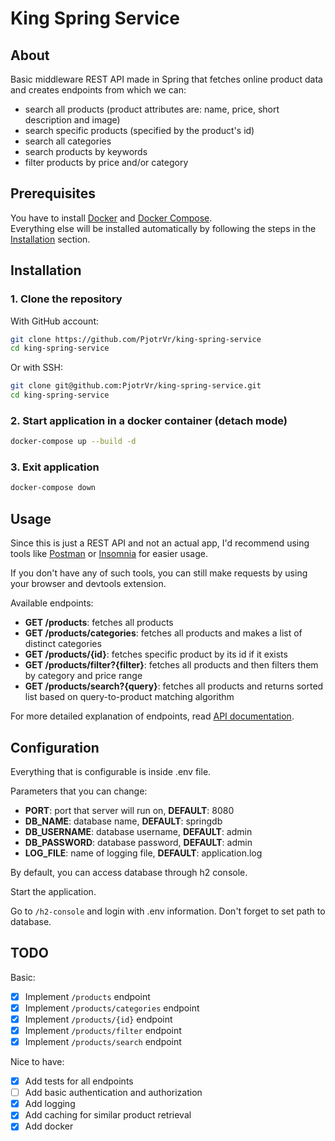 # King Spring Service

## About

Basic middleware REST API made in Spring that fetches online product data and creates
endpoints from which we can:

-   search all products (product attributes are: name, price, short description and image)
-   search specific products (specified by the product's id)
-   search all categories
-   search products by keywords
-   filter products by price and/or category

## Prerequisites

You have to install [Docker](https://www.docker.com/products/docker-desktop/) and [Docker Compose](https://docs.docker.com/compose/install/). <br>
Everything else will be installed automatically by following the steps in the [Installation](#installation) section.

## Installation

### 1. Clone the repository

With GitHub account:

```sh
git clone https://github.com/PjotrVr/king-spring-service
cd king-spring-service
```

Or with SSH:

```sh
git clone git@github.com:PjotrVr/king-spring-service.git
cd king-spring-service
```

### 2. Start application in a docker container (detach mode)

```sh
docker-compose up --build -d
```

### 3. Exit application

```sh
docker-compose down
```

## Usage

Since this is just a REST API and not an actual app, I'd recommend using tools like [Postman](https://www.postman.com/) or [Insomnia](https://insomnia.rest/) for easier usage.

If you don't have any of such tools, you can still make requests by using your browser and devtools extension.

Available endpoints:

-   **GET /products**: fetches all products
-   **GET /products/categories**: fetches all products and makes a list of distinct categories
-   **GET /products/{id}**: fetches specific product by its id if it exists
-   **GET /products/filter?{filter}**: fetches all products and then filters them by category and price range
-   **GET /products/search?{query}**: fetches all products and returns sorted list based on query-to-product matching algorithm

For more detailed explanation of endpoints, read [API documentation](API_DOCS.md).

## Configuration

Everything that is configurable is inside .env file.

Parameters that you can change:

-   **PORT**: port that server will run on, **DEFAULT**: 8080
-   **DB_NAME**: database name, **DEFAULT**: springdb
-   **DB_USERNAME**: database username, **DEFAULT**: admin
-   **DB_PASSWORD**: database password, **DEFAULT**: admin
-   **LOG_FILE**: name of logging file, **DEFAULT**: application.log

By default, you can access database through h2 console.

Start the application.

Go to `/h2-console` and login with .env information. Don't forget to set path to database.

## TODO

Basic:

-   [x] Implement `/products` endpoint
-   [x] Implement `/products/categories` endpoint
-   [x] Implement `/products/{id}` endpoint
-   [x] Implement `/products/filter` endpoint
-   [x] Implement `/products/search` endpoint

Nice to have:

-   [x] Add tests for all endpoints
-   [ ] Add basic authentication and authorization
-   [x] Add logging
-   [x] Add caching for similar product retrieval
-   [x] Add docker
